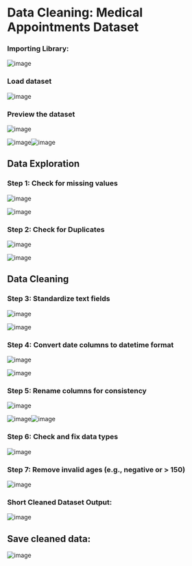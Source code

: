 # Data Cleaning: Medical Appointments Dataset

### Importing Library:
![image](https://github.com/user-attachments/assets/7f057e76-d3d6-4654-8af3-73f88ea04e5c)

### Load dataset
![image](https://github.com/user-attachments/assets/9a223a92-f465-45b5-b85e-f5facf987332)

### Preview the dataset
![image](https://github.com/user-attachments/assets/f8b42081-e195-45a6-92ff-aa9788006613)

![image](https://github.com/user-attachments/assets/2784f23f-6989-4527-b6bf-75369f49da9b)![image](https://github.com/user-attachments/assets/20a9bb18-60da-45e5-96a6-fa5eeb541397)

## Data Exploration
### Step 1: Check for missing values
![image](https://github.com/user-attachments/assets/976215e0-a31f-4731-a757-e2a39078addd)

![image](https://github.com/user-attachments/assets/df67f044-08f8-4e23-93c5-e60f1ef166f2)

### Step 2: Check for Duplicates
![image](https://github.com/user-attachments/assets/5b6ee3a6-ba33-4817-a93a-fbc9211d06f7)

![image](https://github.com/user-attachments/assets/cb13a381-e468-4790-8f2e-dfa3562c8a6c)

## Data Cleaning
### Step 3: Standardize text fields
![image](https://github.com/user-attachments/assets/7a2b1d71-7c0d-4c2a-9038-1eaefbf4a513)

![image](https://github.com/user-attachments/assets/182f0a28-c0d8-40fa-9694-38a41b959d2d)

### Step 4: Convert date columns to datetime format
![image](https://github.com/user-attachments/assets/b6b4ff76-ab04-475b-8a0c-50a0285fc4a7)

![image](https://github.com/user-attachments/assets/47565c9c-140e-4919-a77e-d2b19206daf7)

### Step 5: Rename columns for consistency
![image](https://github.com/user-attachments/assets/4c38d97e-fd78-4e3b-a2e7-589cdfae05b8)

![image](https://github.com/user-attachments/assets/df0409f4-d28f-495c-98a0-47e4a7f72602)![image](https://github.com/user-attachments/assets/e134931b-f0b7-4975-a309-2709072e4254)

### Step 6: Check and fix data types
![image](https://github.com/user-attachments/assets/05ad342c-4046-4ece-9685-2a29e633431b)

### Step 7: Remove invalid ages (e.g., negative or > 150)
![image](https://github.com/user-attachments/assets/6d9d6933-14c1-4d6b-8f75-64a568613d1e)

### Short Cleaned Dataset Output:
![image](https://github.com/user-attachments/assets/437b35e1-0f0d-4aec-99b8-a7f9e58a48d3)

## Save cleaned data:
![image](https://github.com/user-attachments/assets/7aa79f34-5746-4cec-a010-1df28d301587)
